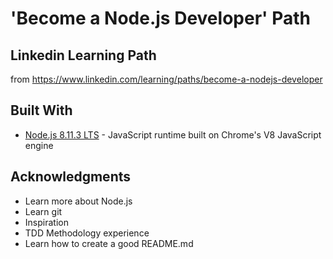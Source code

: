 # 'Become a Node.js Developer' Path 
## Linkedin Learning Path

from https://www.linkedin.com/learning/paths/become-a-nodejs-developer

## Built With

* [Node.js 8.11.3 LTS](https://nodejs.org/) - JavaScript runtime built on Chrome's V8 JavaScript engine

## Acknowledgments

* Learn more about Node.js
* Learn git
* Inspiration
* TDD Methodology experience
* Learn how to create a good README.md